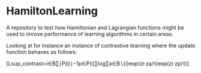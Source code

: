 # HamiltonLearning
A repository to test how Hamiltonian and Lagrangian functions might be used to imrove performance of learning algorithms in certain areas.

Looking at for instance an instance of contrastive learning where the update function behaves as follows:

\[Lsup_contrast​=i∈B∑​∣P(i)∣−1​p∈P(i)∑​log∑a∈B∖{i}​exp(zi​⋅za​/τ)exp(zi​⋅zp​/τ)​\]
